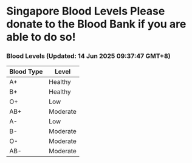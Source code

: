 Singapore Blood Levels
 Please donate to the Blood Bank if you are able to do so!
================================================================================================================================

### Blood Levels (Updated: 14 Jun 2025 09:37:47 GMT+8)
| Blood Type | Level     |
|------------|-----------|
| A+     | Healthy |
| B+     | Healthy |
| O+     | Low |
| AB+     | Moderate |
| A-     | Low |
| B-     | Moderate |
| O-     | Moderate |
| AB-     | Moderate |
